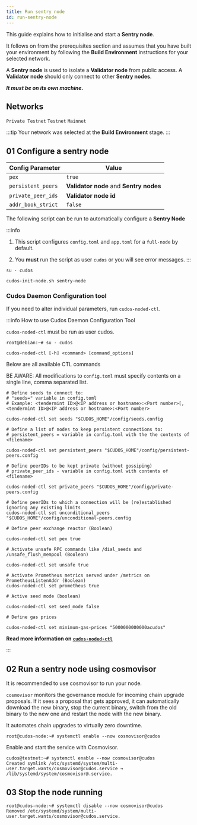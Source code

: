 ```yaml
---
title: Run sentry node
id: run-sentry-node
---
```


This guide explains how to initialise and start a **Sentry node**. 

It follows on from the prerequisites section and assumes that you have built your environment by following the **Build Environment** instructions for your selected network. 

A **Sentry node** is used to isolate a **Validator node** from public access. A **Validator node** should only connect to other **Sentry nodes**. 

***It must be on its own machine.*** 

## Networks

`Private Testnet`
`Testnet`
`Mainnet`

:::tip
Your network was selected at the **Build Environment** stage.
:::

<!-- 
| **Hardware** 	| **Specification**           	|
|------	|-------------------------------	|
| CPU   | At least 2 cores.                |
| RAM  	| 16 GB (Windows), 8 GB (Linux) 	|
| Disk 	| An SSD drive                  	|
| OS | Redhat/Fedora/CentOs/Debian/Ubuntu   | -->


## 01 Configure a sentry node

|Config Parameter | Value |
|-------|------|
|`pex` | `true` |
|`persistent_peers` | **Validator node** and **Sentry nodes** |
|`private_peer_ids` | **Validator node id** |
|`addr_book_strict` | `false` |

The following script can be run to automatically configure a **Sentry Node**

:::info

1. This script configures `config.toml` and `app.toml` for a `full-node` by default.

2. You **must** run the script as user `cudos` or you will see error messages. 
:::

```shell
su - cudos
```

```shell
cudos-init-node.sh sentry-node
```

### Cudos Daemon Configuration tool

If you need to alter individual parameters, run `cudos-noded-ctl`. 

:::info How to use Cudos Daemon Configuration Tool

`cudos-noded-ctl` must be run as user cudos.

```shell
root@debian:~# su - cudos
```

```shell
cudos-noded-ctl [-h] <command> [command_options]
```

Below are all available CTL commands

BE AWARE: All modifications to `config.toml` must specify contents on a single line, comma separated list. 

```shell
# Define seeds to connect to: 
# "seeds=" variable in config.toml 
# Example: <tendermint ID>@<IP address or hostname>:<Port number>[,<tendermint ID>@<IP address or hostname>:<Port number>

cudos-noded-ctl set seeds "$CUDOS_HOME"/config/seeds.config

# Define a list of nodes to keep persistent connections to:
# persistent_peers = variable in config.toml with the the contents of <filename>

cudos-noded-ctl set persistent_peers "$CUDOS_HOME"/config/persistent-peers.config

# Define peerIDs to be kept private (without gossiping)
# private_peer_ids - variable in config.toml with contents of <filename>

cudos-noded-ctl set private_peers "$CUDOS_HOME"/config/private-peers.config

# Define peerIDs to which a connection will be (re)established ignoring any existing limits
cudos-noded-ctl set unconditional_peers "$CUDOS_HOME"/config/unconditional-peers.config

# Define peer exchange reactor (Boolean)

cudos-noded-ctl set pex true

# Activate unsafe RPC commands like /dial_seeds and /unsafe_flush_mempool (Boolean)

cudos-noded-ctl set unsafe true

# Activate Prometheus metrics served under /metrics on PrometheusListenAddr (Boolean)
cudos-noded-ctl set prometheus true

# Active seed mode (boolean)

cudos-noded-ctl set seed_mode false

# Define gas prices

cudos-noded-ctl set minimum-gas-prices "5000000000000acudos"
```

**Read more information on [`cudos-noded-ctl`](https://github.com/CudoVentures/cudos-noded-packager/blob/main/docs/cudos-noded-ctl.md)**

:::

## 02 Run a sentry node using cosmovisor

It is recommended to use cosmovisor to run your node. 

`cosmovisor` monitors the governance module for incoming chain upgrade proposals. If it sees a proposal that gets approved, it can automatically download the new binary, stop the current binary, switch from the old binary to the new one and restart the node with the new binary.

It automates chain upgrades to virtually zero downtime. 

```shell
root@cudos-node:~# systemctl enable --now cosmovisor@cudos
```

Enable and start the service with Cosmovisor.

```shell
cudos@testnet:~# systemctl enable --now cosmovisor@cudos
Created symlink /etc/systemd/system/multi-user.target.wants/cosmovisor@cudos.service → /lib/systemd/system/cosmovisor@.service.
```

## 03 Stop the node running

```shell
root@cudos-node:~# systemctl disable --now cosmovisor@cudos
Removed /etc/systemd/system/multi-user.target.wants/cosmovisor@cudos.service.
```




